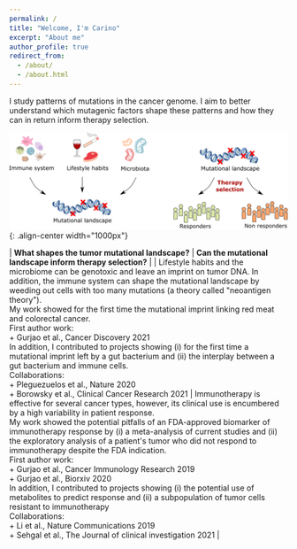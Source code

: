 ```yaml
---
permalink: /
title: "Welcome, I'm Carino"
excerpt: "About me"
author_profile: true
redirect_from: 
  - /about/
  - /about.html
---
```


I study patterns of mutations in the cancer genome. I aim to better understand which mutagenic factors shape these patterns and how they can in return inform therapy selection.


![Illustration of my research interests](/images/Research_interest.png){: .align-center width="1000px"}

<style>
table {
    border-collapse: collapse;
    table-layout: fixed;
    width: 100%;
}
table, th, td {
   border: 1px solid white;
}
blockquote {
    border-left: solid white;
    padding-left: 0px;
}
</style>

| **What shapes the tumor mutational landscape?** | **Can the mutational landscape inform therapy selection?** |
| Lifestyle habits and the microbiome can be genotoxic and leave an imprint on tumor DNA. In addition, the immune system can shape the mutational landscape by weeding out cells with too many mutations (a theory called "neoantigen theory"). <br /> My work showed for the first time the mutational imprint linking red meat and colorectal cancer. <br /> First author work:<br />+ Gurjao et al., Cancer Discovery 2021<br />In addition, I contributed to projects showing (i) for the first time a mutational imprint left by a gut bacterium and (ii) the interplay between a gut bacterium and immune cells.<br/>Collaborations:<br />+ Pleguezuelos et al., Nature 2020<br />+ Borowsky et al., Clinical Cancer Research 2021 | Immunotherapy is effective for several cancer types, however, its clinical use is encumbered by a high variability in patient response.<br />My work showed the potential pitfalls of an FDA-approved biomarker of immunotherapy response by (i) a meta-analysis of current studies and (ii) the exploratory analysis of a patient's tumor who did not respond to immunotherapy despite the FDA indication.<br />First author work:<br />+ Gurjao et al., Cancer Immunology Research 2019<br />+ Gurjao et al., Biorxiv 2020<br />In addition, I contributed to projects showing (i) the potential use of metabolites to predict response and (ii) a subpopulation of tumor cells resistant to immunotherapy<br />Collaborations:<br />+ Li et al., Nature Communications 2019<br />+ Sehgal et al., The Journal of clinical investigation 2021 |   
